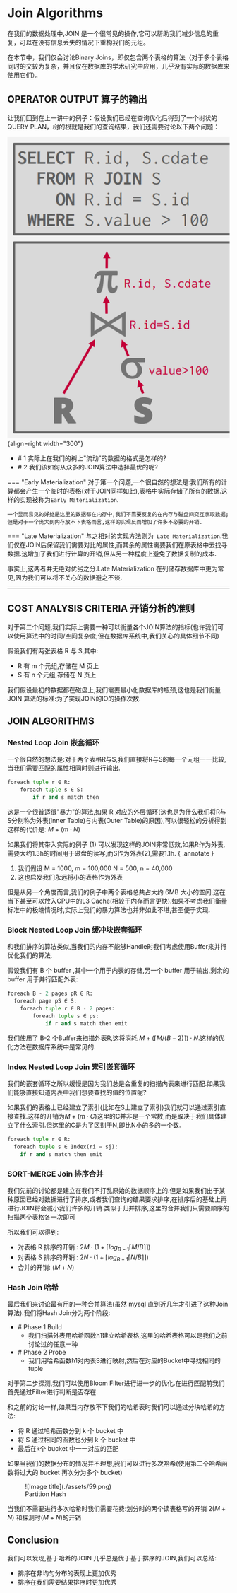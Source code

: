 # Join Algorithms

在我们的数据处理中,JOIN 是一个很常见的操作,它可以帮助我们减少信息的重复，可以在没有信息丢失的情况下重构我们的元组。

在本节中，我们仅会讨论Binary Joins，即仅包含两个表格的算法（对于多个表格同时的交较为复杂，并且仅在数据库的学术研究中应用，几乎没有实际的数据库来使用它们）。


## OPERATOR OUTPUT 算子的输出

让我们回到在上一讲中的例子：假设我们已经在查询优化后得到了一个树状的QUERY PLAN，树的根就是我们的查询结果，我们还需要讨论以下两个问题：

![Image title](./assets/58.png){align=right width="300"}


- \# 1 实际上在我们的树上"流动"的数据的格式是怎样的?
- \# 2 我们该如何从众多的JOIN算法中选择最优的呢?

=== "Early Materialization"
    对于第一个问题,一个很自然的想法是:我们所有的计算都会产生一个临时的表格(对于JOIN同样如此),表格中实际存储了所有的数据.这样的实现被称为` Early Materialization `.
    
    一个显而易见的好处是这里的数据都在内存中,我们不需要反复的在内存与磁盘间交互拿取数据;但是对于一个庞大到内存放不下表格而言,这样的实现反而增加了许多不必要的开销.

=== "Late Materialization"
    与之相对的实现方法则为` Late Materialization`.我们仅在JOIN后保留我们需要对比的属性,而其余的属性需要我们在原表格中去找寻数据.这增加了我们进行计算的开销,但从另一种程度上避免了数据复制的成本.


事实上,这两者并无绝对优劣之分.Late Materialization 在列储存数据库中更为常见,因为我们可以将不关心的数据避之不谈.

---


## COST ANALYSIS CRITERIA 开销分析的准则

对于第二个问题,我们实际上需要一种可以衡量各个JOIN算法的指标(也许我们可以使用算法中的时间/空间复杂度;但在数据库系统中,我们关心的具体细节不同)

假设我们有两张表格 R 与 S,其中:

- R 有 m 个元组,存储在 M 页上
- S 有 n 个元组,存储在 N 页上

我们假设最初的数据都在磁盘上,我们需要最小化数据库的瓶颈,这也是我们衡量 JOIN 算法的标准:为了实现JOIN的IO的操作次数.

## JOIN ALGORITHMS

### Nested Loop Join 嵌套循环

一个很自然的想法是:对于两个表格R与S,我们直接将R与S的每一个元组一一比较,当我们需要匹配的属性相同时则进行输出.

```python
foreach tuple r ∈ R:
    foreach tuple s ∈ S:
        if r and s match then
```

这是一个很普适很"暴力"的算法,如果 R 对应的外层循环(这也是为什么我们将R与S分别称为外表(Inner Table)与内表(Outer Table)的原因),可以很轻松的分析得到这样的代价是: $M + (m \cdot N)$

如果我们将其带入实际的例子 (1) 可以发现这样的JOIN非常低效,如果R作为外表,需要大约1.3h的时间用于磁盘的读写,而S作为外表(2),需要1.1h.
{ .annotate }

1.  我们假设 M = 1000, m = 100,000 N = 500, n = 40,000
2.  这也启发我们永远将小的表格作为外表


但是从另一个角度而言,我们的例子中两个表格总共占大约 6MB 大小的空间,这在当下甚至可以放入CPU中的L3 Cache(相较于内存而言更快).如果不考虑我们衡量标准中的极端情况时,实际上我们的暴力算法也并非如此不堪,甚至便于实现.


### Block Nested Loop Join 缓冲块嵌套循环

和我们排序的算法类似,当我们的内存不能够Handle时我们考虑使用Buffer来并行优化我们的算法.

假设我们有 B 个 buffer ,其中一个用于内表的存储,另一个 buffer 用于输出,剩余的 buffer 用于并行匹配外表:

```py
foreach B - 2 pages pR ∈ R:
  foreach page pS ∈ S:
    foreach tuple r ∈ B - 2 pages:
        foreach tuple s ∈ ps:
            if r and s match then emit
```
我们使用了 B-2 个Buffer来扫描外表R,这将消耗 $M + (\lceil M / (B-2) \rceil) \cdot N$.这样的优化方法在数据库系统中是常见的.

### Index Nested Loop Join 索引嵌套循环

我们的嵌套循环之所以缓慢是因为我们总是会重复的扫描内表来进行匹配.如果我们能够直接知道内表中我们想要查找的值的位置呢?

如果我们的表格上已经建立了索引(比如在S上建立了索引)我们就可以通过索引直接查找.这样的开销为$M + (m \cdot C)$这里的C并非是一个常数,而是取决于我们具体建立了什么索引.但这里的C是为了区别于N,即比N小的多的一个数.

```py
foreach tuple r ∈ R:
  foreach tuple s ∈ Index(ri = sj):
    if r and s match then emit
```

### SORT-MERGE Join 排序合并

我们先前的讨论都是建立在我们不打乱原始的数据顺序上的.但是如果我们出于某种原因已经对数据进行了排序,或者我们查询的结果要求排序,在排序后的基础上再进行JOIN将会减小我们许多的开销.类似于归并排序,这里的合并我们只需要顺序的扫描两个表格各一次即可

所以我们可以得到:

- 对表格 R 排序的开销 : $2 M \cdot (1 + \lceil log_{B-1} \lceil M/B \rceil \rceil)$
- 对表格 S 排序的开销 : $2 N \cdot (1 + \lceil log_{B-1} \lceil N/B \rceil \rceil)$
- 合并的开销: $(M+N)$

### Hash Join 哈希

最后我们来讨论最有用的一种合并算法(虽然 mysql 直到近几年才引进了这种Join算法).我们将Hash Join分为两个阶段:

- \# Phase 1 Build
    + 我们扫描外表用哈希函数h1建立哈希表格,这里的哈希表格可以是我们之前讨论过的任意一种
- \# Phase 2 Probe
    + 我们用哈希函数h1对内表S进行映射,然后在对应的Bucket中寻找相同的tuple

对于第二步探测,我们可以使用Bloom Filter进行进一步的优化.在进行匹配前我们首先通过Filter进行判断是否存在.

和之前的讨论一样,如果当内存放不下我们的哈希表时我们可以通过分块哈希的方法:

- 将 R 通过哈希函数分到 k 个 bucket 中
- 将 S 通过相同的函数也分到 k 个 bucket 中
- 最后在k个 bucket 中一一对应的匹配

如果当我们的数据分布的情况并不理想,我们可以进行多次哈希(使用第二个哈希函数将过大的 bucket 再次分为多个 bucket)

<figure markdown="span">
  ![Image title](./assets/59.png)
  <figcaption>Partition Hash</figcaption>
</figure>

当我们不需要进行多次哈希时我们需要花费:划分时的两个读表格写的开销 $2(M+N)$ 和探测时$(M+N)$的开销

## Conclusion

我们可以发现,基于哈希的JOIN 几乎总是优于基于排序的JOIN,我们可以总结:

- 排序在非均匀分布的表现上更加优秀
- 排序在我们需要结果排序时更加优秀